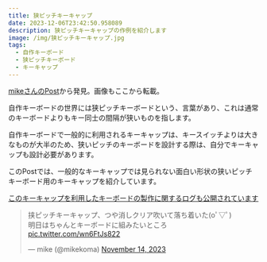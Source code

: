```yaml
---
title: 狭ピッチキーキャップ
date: 2023-12-06T23:42:50.958089
description: 狭ピッチキーキャップの作例を紹介します
image: /img/狭ピッチキーキャップ.jpg
tags:
  - 自作キーボード
  - 狭ピッチキーボード
  - キーキャップ
---
```

[mikeさんのPost](https://twitter.com/mikekoma/status/1724436894631555482)から発見。画像もここから転載。

自作キーボードの世界には狭ピッチキーボードという、言葉があり、これは通常のキーボードよりもキー同士の間隔が狭いものを指します。

自作キーボードで一般的に利用されるキーキャップは、キースイッチよりは大きなものが大半のため、狭いピッチのキーボードを設計する際は、自分でキーキャップも設計必要があります。

このPostでは、一般的なキーキャップでは見られない面白い形状の狭いピッチキーボード用のキーキャップを紹介しています。

[このキーキャップを利用したキーボードの製作に関するログも公開されています](https://www.s-m-l.org/corsan.html)



<blockquote class="twitter-tweet"><p lang="ja" dir="ltr">挟ピッチキーキャップ、つや消しクリア吹いて落ち着いた(oﾟ▽ﾟ)<br>明日はちゃんとキーボードに組みたいところ <a href="https://t.co/wn6FtJs822">pic.twitter.com/wn6FtJs822</a></p>&mdash; mike (@mikekoma) <a href="https://twitter.com/mikekoma/status/1724436894631555482?ref_src=twsrc%5Etfw">November 14, 2023</a></blockquote>
<script async src="https://platform.twitter.com/widgets.js" charset="utf-8"></script>




